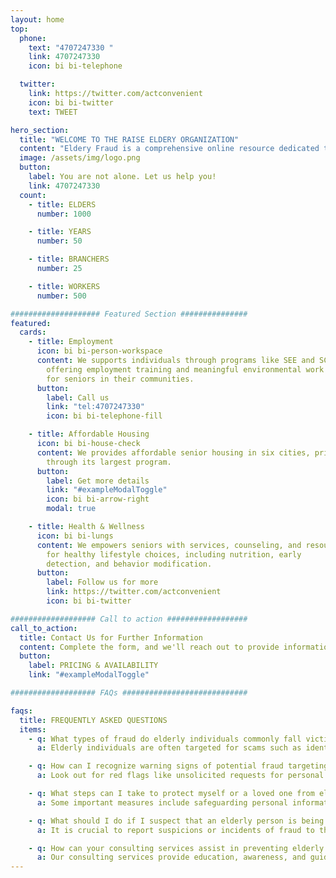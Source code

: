 ```yaml
---
layout: home
top:
  phone:
    text: "4707247330 "
    link: 4707247330
    icon: bi bi-telephone

  twitter:
    link: https://twitter.com/actconvenient
    icon: bi bi-twitter
    text: TWEET

hero_section:
  title: "WELCOME TO THE RAISE ELDERY ORGANIZATION"
  content: "Eldery Fraud is a comprehensive online resource dedicated to protecting older adults from the scourge of fraud.With a focus on education, awareness, and community support, Eldery Fraud equips seniors with the knowledge and resources necessary to safeguard their financial well-being and live with peace of mind."
  image: /assets/img/logo.png
  button:
    label: You are not alone. Let us help you!
    link: 4707247330
  count:
    - title: ELDERS
      number: 1000

    - title: YEARS
      number: 50

    - title: BRANCHERS
      number: 25

    - title: WORKERS
      number: 500

#################### Featured Section ###############
featured:
  cards:
    - title: Employment
      icon: bi bi-person-workspace
      content: We supports individuals through programs like SEE and SCSEP,
        offering employment training and meaningful environmental work
        for seniors in their communities.
      button:
        label: Call us
        link: "tel:4707247330"
        icon: bi bi-telephone-fill

    - title: Affordable Housing
      icon: bi bi-house-check
      content: We provides affordable senior housing in six cities, primarily
        through its largest program.
      button:
        label: Get more details
        link: "#exampleModalToggle"
        icon: bi bi-arrow-right
        modal: true

    - title: Health & Wellness
      icon: bi bi-lungs
      content: We empowers seniors with services, counseling, and resources
        for healthy lifestyle choices, including nutrition, early
        detection, and behavior modification.
      button:
        label: Follow us for more
        link: https://twitter.com/actconvenient
        icon: bi bi-twitter

################### Call to action ##################
call_to_action:
  title: Contact Us for Further Information
  content: Complete the form, and we'll reach out to provide information, address your inquiries, and connect you with a nearby Sunrise community.
  button:
    label: PRICING & AVAILABILITY
    link: "#exampleModalToggle"

################### FAQs ############################

faqs:
  title: FREQUENTLY ASKED QUESTIONS
  items:
    - q: What types of fraud do elderly individuals commonly fall victim to?
      a: Elderly individuals are often targeted for scams such as identity theft, telemarketing fraud, investment fraud, Medicare fraud, and sweepstakes or lottery scams.

    - q: How can I recognize warning signs of potential fraud targeting seniors?
      a: Look out for red flags like unsolicited requests for personal information, high-pressure sales tactics, promises of unrealistic returns, unexpected bills, or sudden changes in financial accounts without explanation.

    - q: What steps can I take to protect myself or a loved one from elder financial exploitation?
      a: Some important measures include safeguarding personal information, being cautious with financial transactions, regularly monitoring accounts, staying informed about common scams, and seeking professional advice when needed.

    - q: What should I do if I suspect that an elderly person is being targeted or victimized by fraud?
      a: It is crucial to report suspicions or incidents of fraud to the appropriate authorities, such as local law enforcement, adult protective services, or your state attorney general's office. They can guide you through the necessary steps.

    - q: How can your consulting services assist in preventing elderly fraud?
      a: Our consulting services provide education, awareness, and guidance on recognizing, preventing, and responding to elderly fraud. We offer personalized strategies and resources tailored to the unique needs of seniors, families, and caregivers.
---
```

